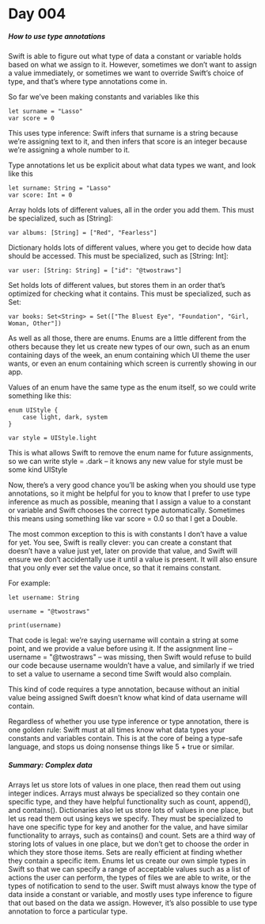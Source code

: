 # Day 004


##### How to use type annotations

Swift is able to figure out what type of data a constant or variable holds based on what we assign to it. However, sometimes we don’t want to assign a value immediately, or sometimes we want to override Swift’s choice of type, and that’s where type annotations come in.

So far we’ve been making constants and variables like this



```
let surname = "Lasso"
var score = 0
```

This uses type inference: Swift infers that surname is a string because we’re assigning text to it, and then infers that score is an integer because we’re assigning a whole number to it.

Type annotations let us be explicit about what data types we want, and look like this

```
let surname: String = "Lasso"
var score: Int = 0
```

Array holds lots of different values, all in the order you add them. This must be specialized, such as [String]:

```
var albums: [String] = ["Red", "Fearless"]
```

Dictionary holds lots of different values, where you get to decide how data should be accessed. This must be specialized, such as [String: Int]:

```
var user: [String: String] = ["id": "@twostraws"]
```

Set holds lots of different values, but stores them in an order that’s optimized for checking what it contains. This must be specialized, such as Set<String>:

```
var books: Set<String> = Set(["The Bluest Eye", "Foundation", "Girl, Woman, Other"])
```

As well as all those, there are enums. Enums are a little different from the others because they let us create new types of our own, such as an enum containing days of the week, an enum containing which UI theme the user wants, or even an enum containing which screen is currently showing in our app.

Values of an enum have the same type as the enum itself, so we could write something like this:


```
enum UIStyle {
    case light, dark, system
}

var style = UIStyle.light
```

This is what allows Swift to remove the enum name for future assignments, so we can write style = .dark – it knows any new value for style must be some kind UIStyle

Now, there’s a very good chance you’ll be asking when you should use type annotations, so it might be helpful for you to know that I prefer to use type inference as much as possible, meaning that I assign a value to a constant or variable and Swift chooses the correct type automatically. Sometimes this means using something like var score = 0.0 so that I get a Double.

The most common exception to this is with constants I don’t have a value for yet. You see, Swift is really clever: you can create a constant that doesn’t have a value just yet, later on provide that value, and Swift will ensure we don’t accidentally use it until a value is present. It will also ensure that you only ever set the value once, so that it remains constant.

For example:

```
let username: String

username = "@twostraws"

print(username)
```

That code is legal: we’re saying username will contain a string at some point, and we provide a value before using it. If the assignment line – username = "@twostraws" – was missing, then Swift would refuse to build our code because username wouldn’t have a value, and similarly if we tried to set a value to username a second time Swift would also complain.

This kind of code requires a type annotation, because without an initial value being assigned Swift doesn’t know what kind of data username will contain.

Regardless of whether you use type inference or type annotation, there is one golden rule: Swift must at all times know what data types your constants and variables contain. This is at the core of being a type-safe language, and stops us doing nonsense things like 5 + true or similar.


##### Summary: Complex data

Arrays let us store lots of values in one place, then read them out using integer indices. Arrays must always be specialized so they contain one specific type, and they have helpful functionality such as count, append(), and contains().
Dictionaries also let us store lots of values in one place, but let us read them out using keys we specify. They must be specialized to have one specific type for key and another for the value, and have similar functionality to arrays, such as contains() and count.
Sets are a third way of storing lots of values in one place, but we don’t get to choose the order in which they store those items. Sets are really efficient at finding whether they contain a specific item.
Enums let us create our own simple types in Swift so that we can specify a range of acceptable values such as a list of actions the user can perform, the types of files we are able to write, or the types of notification to send to the user.
Swift must always know the type of data inside a constant or variable, and mostly uses type inference to figure that out based on the data we assign. However, it’s also possible to use type annotation to force a particular type.



